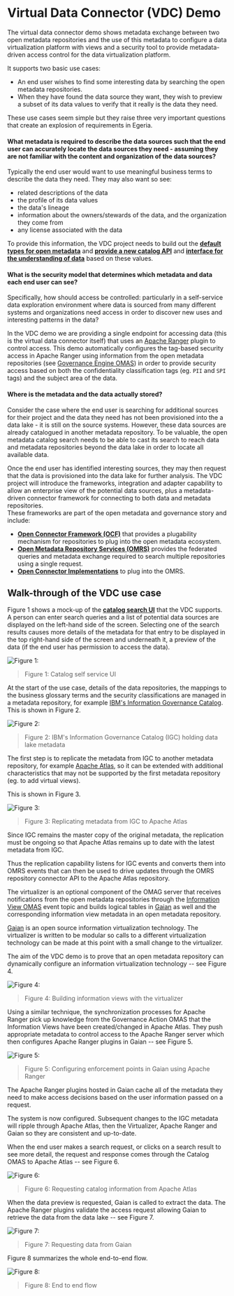 <!-- SPDX-License-Identifier: Apache-2.0 -->
  
# Virtual Data Connector (VDC) Demo
  
The virtual data connector demo shows metadata exchange between two open metadata
repositories and the use of this
metadata to configure a data virtualization platform with views and a security tool to provide
metadata-driven access control for the data virtualization platform.

It supports two basic use cases:

* An end user wishes to find some interesting data by searching the open metadata repositories.
* When they have found the data source they want, they wish to preview a subset of its data values
to verify that it really is the data they need.

These use cases seem simple but they raise three very important questions that create
an explosion of requirements in Egeria.

#### What metadata is required to describe the data sources such that the end user can accurately locate the data sources they need - assuming they are not familiar with the content and organization of the data sources?

Typically the end user would want to use meaningful business terms to describe
the data they need. They may also want so see:

* related descriptions of the data
* the profile of its data values
* the data's lineage
* information about the owners/stewards of the data, and the organization they come
from
* any license associated with the data

To provide this information, the VDC project needs to build out the
**[default types for open metadata](../../../open-metadata-publication/website/open-metadata-types/README.md)**
and **[provide a new catalog API](../../../open-metadata-implementation/access-services/asset-catalog/README.md)** and
**[interface for the understanding of data](../../../open-metadata-implementation/access-services/connected-asset/README.md)**
based on these values.

#### What is the security model that determines which metadata and data each end user can see?

Specifically, how should access be controlled: particularly
in a self-service data exploration environment
where data is sourced from many different systems and organizations need access
in order to discover new uses and interesting patterns in the data?

In the VDC demo we are providing a single endpoint for accessing data
(this is the virtual data connector itself) that uses an [Apache Ranger](https://ranger.apache.org/) plugin to control access.
This demo automatically configures the tag-based security access in
Apache Ranger using information from the open
metadata repositories (see [Governance Engine OMAS](../../../open-metadata-implementation/access-services/governance-engine/README.md))
in order to provide security access based on both the
confidentiality classification tags (eg. `PII` and `SPI` tags) and the subject area of the data.

#### Where is the metadata and the data actually stored?

Consider the case where the end user is searching for additional sources for their
project and the data they need has not been provisioned into the a data lake - it is
still on the source systems.  However, these data sources are already catalogued
in another metadata repository.  To be valuable, the open metadata catalog search needs
to be able to cast its search to reach data and metadata repositories beyond the data lake
in order to locate all available data.

Once the end user has identified interesting sources, they may then request that the
data is provisioned into the data lake for further analysis.
The VDC project will introduce the frameworks, integration and adapter capability
to allow an enterprise view of the potential data sources, plus a metadata-driven
connector framework for connecting to both data and metadata repositories.  
These frameworks are part of the open metadata and governance story and include:

* **[Open Connector Framework (OCF)](../../../open-metadata-implementation/frameworks/open-connector-framework/README.md)** that provides a plugability mechanism for repositories
to plug into the open metadata ecosystem.
* **[Open Metadata Repository Services (OMRS)](../../../open-metadata-implementation/repository-services/README.md)** provides the federated queries and metadata exchange
required to search multiple repositories using a single request.
* **[Open Connector Implementations](../../../open-metadata-implementation/adapters/open-connectors/repository-services-connectors/README.md)** to plug into the OMRS.


## Walk-through of the VDC use case

Figure 1 shows a mock-up of
the **[catalog search UI](../../../open-metadata-implementation/user-interfaces/access-services-user-interface/README.md)** that the VDC supports.
A person can enter search queries and a list of potential data
sources are displayed on the left-hand side of the screen.
Selecting one of the search results causes more details of the metadata for
that entry to be displayed in the top right-hand side of the screen and underneath it,
a preview of the data (if the end user has permission to access the data).

![Figure 1:](vdc-end-to-end-flows-1.png)
> Figure 1: Catalog self service UI

At the start of the use case, details of the data repositories,
the mappings to the business glossary terms and the security classifications
are managed in a metadata repository, for example [IBM's Information Governance Catalog](https://www.ibm.com/marketplace/information-governance-catalog).  This is shown in Figure 2.

![Figure 2:](vdc-end-to-end-flows-2.png)
> Figure 2: IBM's Information Governance Catalog (IGC) holding data lake metadata

The first step is to replicate the metadata from IGC to another metadata repository, for example [Apache Atlas](https://atlas.apache.org), so it can be extended with additional characteristics that may not be supported by the first metadata repository (eg. to add virtual views).

This is shown in Figure 3.

![Figure 3:](vdc-end-to-end-flows-3.png)
> Figure 3: Replicating metadata from IGC to Apache Atlas

Since IGC remains the master copy of the original metadata,
the replication must be ongoing so that Apache Atlas remains up to date with the
latest metadata from IGC.

Thus the replication capability listens for
IGC events and converts them into OMRS events that can then be used to
drive updates through the OMRS repository connector API to the Apache Atlas repository.

The virtualizer is an optional component of the OMAG server that receives notifications
from the open metadata repositories through the 
[Information View OMAS](../../../open-metadata-implementation/access-services/information-view/README.md)
event topic and builds logical tables in [Gaian](https://github.com/gaiandb/gaiandb) as well and the
corresponding information view metadata in an open metadata repository.

[Gaian](../../../open-metadata-implementation/adapters/open-connectors/data-store-connectors/gaian-connector/README.md) is
an open source information virtualization technology.
The virtualizer is written to be modular so calls to a different virtualization
technology can be made at this point with a small change to the virtualizer. 

The aim of the VDC demo is to prove that an open metadata repository can dynamically
configure an information virtualization technology -- see Figure 4.

![Figure 4:](vdc-end-to-end-flows-4.png)
> Figure 4: Building information views with the virtualizer

Using a similar technique, the synchronization processes for Apache Ranger
pick up knowledge from the Governance Action OMAS that the Information Views
have been created/changed in Apache Atlas.
They push appropriate metadata to control access to the Apache Ranger server
which then configures 
Apache Ranger plugins in Gaian -- see Figure 5.

![Figure 5:](vdc-end-to-end-flows-5.png)
> Figure 5: Configuring enforcement points in Gaian using Apache Ranger

The Apache Ranger plugins hosted in Gaian cache all of the metadata they need
to make access decisions based on the user information passed on a request.

The system is now configured.
Subsequent changes to the IGC metadata will ripple through Apache Atlas, then the Virtualizer,
Apache Ranger and Gaian so they are consistent and up-to-date.

When the end user makes a search request, or clicks on a search result to see more detail, the request and response comes through the Catalog OMAS to Apache Atlas -- see Figure 6.

![Figure 6:](vdc-end-to-end-flows-6.png)
> Figure 6: Requesting catalog information from Apache Atlas

When the data preview is requested, Gaian is called to extract the data.
The Apache Ranger plugins validate the access request allowing Gaian to retrieve
the data from the data lake -- see Figure 7.

![Figure 7:](vdc-end-to-end-flows-7.png)
> Figure 7: Requesting data from Gaian

Figure 8 summarizes the whole end-to-end flow.

![Figure 8:](vdc-end-to-end-flows-8.png)
> Figure 8: End to end flow